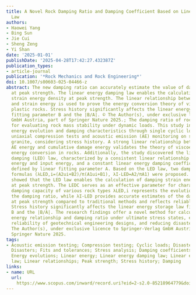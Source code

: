 ```yaml
---
title: A Novel Rock Damping Ratio and Damping Coefficient Based on Linear Energy Damping
  Law
authors:
- Haowei Yang
- Bing Sun
- Jie Cui
- Sheng Zeng
- Yi Shan
date: '2025-01-01'
publishDate: '2025-04-28T17:42:27.432387Z'
publication_types:
- article-journal
publication: '*Rock Mechanics and Rock Engineering*'
doi: 10.1007/s00603-025-04466-z
abstract: The new damping ratio can accurately estimate the value of damping ratio
  at peak strength. The linear energy damping law enables the calculation of damping
  strain energy density at peak strength. The linear relationship between AE energy
  and strain energy is used to prove the energy conversion theory of viscoelastic
  plastic rocks. Stress history significantly affects the linear energy storage law
  fitting parameter B and the |B/A|. © The Author(s), under exclusive licence to Springer-Verlag
  GmbH Austria, part of Springer Nature 2025.; The damping ratio of rocks is essential
  for evaluating rock mass stability under dynamic loads. This study investigates
  energy evolution and damping characteristics through single cyclic loading–unloading
  uniaxial compression tests and acoustic emission (AE) monitoring on sandstone and
  granite, considering stress history. A strong linear relationship between cumulative
  AE energy and cumulative damage energy validates the theory of viscoelastic-plastic
  energy conversion in rocks. Additionally, the study discovered the linear energy
  damping (LED) law, characterized by a consistent linear relationship between damping
  energy and input energy, and a constant linear energy damping coefficient (LEDC)
  defined by linear fitting parameter A. Based on the LED law, two damping ratio calculation
  formulas (λLED,i=(A2ui+B2)/π(A1ui+B1), λI-LED=A2/πA1) were proposed. The results
  showed that the LED law enables the calculation of damping strain energy density
  at peak strength. The LEDC serves as an effective parameter for characterizing the
  damping capacity of various rock types λLED,i represents the evolution curve of
  the damping ratio, while λI-LED provides accurate estimates of the damping ratio
  at peak strength compared to traditional methods and reflects reliable stability.
  Stress history significantly affects the linear energy storage law fitting parameter
  B and the |B/A|. The research findings offer a novel method for calculating the
  energy relationship and damping ratio under ultimate stress states, enhancing the
  reliability of geotechnical engineering designs, and reducing disaster risks. ©
  The Author(s), under exclusive licence to Springer-Verlag GmbH Austria, part of
  Springer Nature 2025.
tags:
- Acoustic emission testing; Compression testing; Cyclic loads; Disaster prevention;
  Disasters; Fits and tolerances; Stress analysis; Damping coefficients; Damping ratio;
  Energy evolutions; Linear energy; Linear energy damping law; Linear energy storage
  law; Linear relationships; Peak strength; Stress history; Damping
links:
- name: URL
  url: 
    https://www.scopus.com/inward/record.uri?eid=2-s2.0-85218964779&doi=10.1007%2fs00603-025-04466-z&partnerID=40&md5=63f7ed7add8f30872924a3825e89bcb6
---
```

